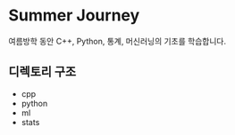 # Summer Journey

여름방학 동안 C++, Python, 통계, 머신러닝의 기초를 학습합니다.

## 디렉토리 구조

- cpp
- python
- ml
- stats
